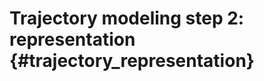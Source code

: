 Trajectory modeling step 2: representation {#trajectory_representation}
====================================
